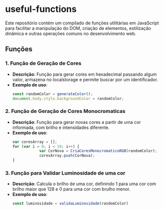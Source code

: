 # useful-functions
Este repositório contém um compilado de funções utilitárias em JavaScript para facilitar a manipulação do DOM, criação de elementos, estilização dinâmica e outras operações comuns no desenvolvimento web.

## Funções

### 1. **Função de Geração de Cores**
- **Descrição**: Função para gerar cores em hexadecimal passando algum valor, armazena no localstorage e permite buscar por um identificador. 
- **Exemplo de uso**:
  ```javascript
  const randomColor = generateColor();
  document.body.style.backgroundColor = randomColor;
### 2. **Função de Geração de Cores Monocromaticas** 
- **Descrição**: Função para gerar novas cores a partir de uma cor informada, com brilho e intensidades diferente. 
- **Exemplo de uso**:
    ```javascript
    var coresArray = [];
    for (var i = 0; i < 10; i++) {
                var CorNova = CriaCoresMonocromaticoRGB(randomColor);
                coresArray.push(CorNova);
    }
### 3. **Função para Validar Luminosidade de uma cor** 
- **Descrição**:  Calcula o brilho de uma cor, definindo 1 para uma cor com brilho maior que 128 e 0 para uma cor com brulho menor.
- **Exemplo de uso**:
    ```javascript
    const luminosidade = validaLuminosidade(randomColor) 
